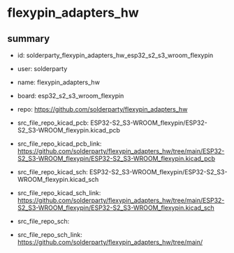 # flexypin_adapters_hw
 
## summary 
* id: solderparty_flexypin_adapters_hw_esp32_s2_s3_wroom_flexypin
* user: solderparty
* name: flexypin_adapters_hw
* board: esp32_s2_s3_wroom_flexypin
* repo: https://github.com/solderparty/flexypin_adapters_hw
* src_file_repo_kicad_pcb: ESP32-S2_S3-WROOM_flexypin/ESP32-S2_S3-WROOM_flexypin.kicad_pcb
* src_file_repo_kicad_pcb_link: https://github.com/solderparty/flexypin_adapters_hw/tree/main/ESP32-S2_S3-WROOM_flexypin/ESP32-S2_S3-WROOM_flexypin.kicad_pcb
* src_file_repo_kicad_sch: ESP32-S2_S3-WROOM_flexypin/ESP32-S2_S3-WROOM_flexypin.kicad_sch
* src_file_repo_kicad_sch_link: https://github.com/solderparty/flexypin_adapters_hw/tree/main/ESP32-S2_S3-WROOM_flexypin/ESP32-S2_S3-WROOM_flexypin.kicad_sch

* src_file_repo_sch: 
* src_file_repo_sch_link: https://github.com/solderparty/flexypin_adapters_hw/tree/main/






